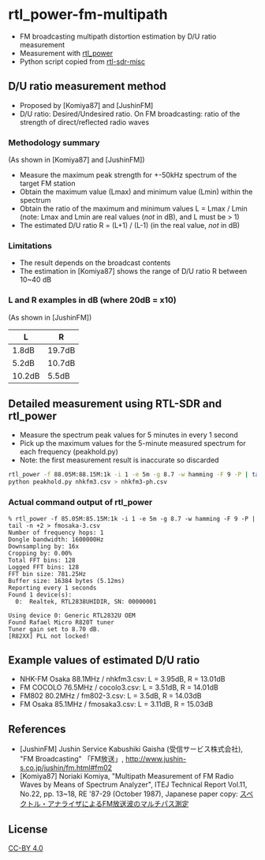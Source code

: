 # rtl_power-fm-multipath

* FM broadcasting multipath distortion estimation by D/U ratio measurement
* Measurement with [rtl_power](http://kmkeen.com/rtl-power/)
* Python script copied from [rtl-sdr-misc](https://github.com/keenerd/rtl-sdr-misc)

## D/U ratio measurement method

* Proposed by [Komiya87] and [JushinFM]
* D/U ratio: Desired/Undesired ratio. On FM broadcasting: ratio of the strength of direct/reflected radio waves

### Methodology summary

(As shown in [Komiya87] and [JushinFM])

* Measure the maximum peak strength for +-50kHz spectrum of the target FM station
* Obtain the maximum value (Lmax) and minimum value (Lmin) within the spectrum
* Obtain the ratio of the maximum and minimum values L = Lmax / Lmin (note: Lmax and Lmin are real values (*not* in dB), and L must be > 1)
* The estimated D/U ratio R = (L+1) / (L-1) (in the real value, *not* in dB)

### Limitations 

* The result depends on the broadcast contents
* The estimation in [Komiya87] shows the range of D/U ratio R between 10~40 dB

### L and R examples in dB (where 20dB = x10)

(As shown in [JushinFM])

| L | R |
|---|---|
|1.8dB|19.7dB|
|5.2dB|10.7dB|
|10.2dB|5.5dB|

## Detailed measurement using RTL-SDR and rtl\_power

* Measure the spectrum peak values for 5 minutes in every 1 second
* Pick up the maximum values for the 5-minute measured spectrum for each frequency (peakhold.py)
* Note: the first measurement result is inaccurate so discarded

```sh
rtl_power -f 88.05M:88.15M:1k -i 1 -e 5m -g 8.7 -w hamming -F 9 -P | tail -n +2 > nhkfm3.csv
python peakhold.py nhkfm3.csv > nhkfm3-ph.csv
```

### Actual command output of rtl\_power

```
% rtl_power -f 85.05M:85.15M:1k -i 1 -e 5m -g 8.7 -w hamming -F 9 -P | tail -n +2 > fmosaka-3.csv
Number of frequency hops: 1
Dongle bandwidth: 1600000Hz
Downsampling by: 16x
Cropping by: 0.00%
Total FFT bins: 128
Logged FFT bins: 128
FFT bin size: 781.25Hz
Buffer size: 16384 bytes (5.12ms)
Reporting every 1 seconds
Found 1 device(s):
  0:  Realtek, RTL2838UHIDIR, SN: 00000001

Using device 0: Generic RTL2832U OEM
Found Rafael Micro R820T tuner
Tuner gain set to 8.70 dB.
[R82XX] PLL not locked!
```

## Example values of estimated D/U ratio

* NHK-FM Osaka 88.1MHz / nhkfm3.csv: L = 3.95dB, R = 13.01dB
* FM COCOLO 76.5MHz / cocolo3.csv: L = 3.51dB, R = 14.01dB
* FM802 80.2MHz / fm802-3.csv: L = 3.5dB, R = 14.03dB
* FM Osaka 85.1MHz / fmosaka3.csv: L = 3.11dB, R = 15.03dB

## References

* [JushinFM] Jushin Service Kabushiki Gaisha (受信サービス株式会社), "FM Broadcasting" 「FM放送」, <http://www.jushin-s.co.jp/jushin/fm.html#fm02>
* [Komiya87] Noriaki Komiya, "Multipath Measurement of FM Radio Waves by Means of Spectrum Analyzer", ITEJ Technical Report Vol.11, No.22, pp. 13~18, RE '87-29 (October 1987), Japanese paper copy: [スペクトル・アナライザによるFM放送波のマルチパス測定](https://www.jstage.jst.go.jp/article/tvtr/11/22/11_KJ00001967031/_article/-char/ja/)

## License

[CC-BY 4.0](https://creativecommons.org/licenses/by/4.0/)
